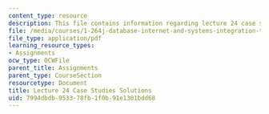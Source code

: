 ```yaml
---
content_type: resource
description: This file contains information regarding lecture 24 case study solutions.
file: /media/courses/1-264j-database-internet-and-systems-integration-technologies-fall-2013/7994dbdb953378fb1f0b91e1301bdd68_MIT1_264JF13_L24_case_sol.pdf
file_type: application/pdf
learning_resource_types:
- Assignments
ocw_type: OCWFile
parent_title: Assignments
parent_type: CourseSection
resourcetype: Document
title: Lecture 24 Case Studies Solutions
uid: 7994dbdb-9533-78fb-1f0b-91e1301bdd68
---
```

